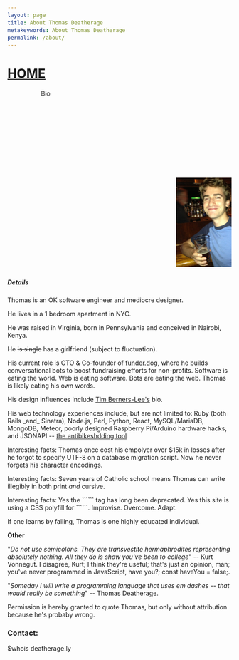 ```yaml
---
layout: page
title: About Thomas Deatherage
metakeywords: About Thomas Deatherage
permalink: /about/
---
```

<blink><h1><a href="/">HOME</a></h1></blink>
<div style="width:200px;"><marquee>Bio</marquee></div>
<div>
  <marquee>
    <img src="/images/avatar.jpg" />
    <img height="200" src="/images/twitter.jpeg" />
    <img height="200" width="200" src="/images/pic_with_chin.jpg" />
    <img height="200" width="200" src="/images/cancun.jpg" />
    <img height="200" width="200" src="/images/core4.jpg" />
    <img height="200" width="200" src="/images/ugly_sweater.jpg" />
    <img height="200" width="200" src="/images/sox.jpg" />
    <img height="200" width="200" src="/images/chin_again.jpg" />
    <img height="200" width="200" src="/images/indiana.jpeg" />
    <img height="200" width="200" src="/images/chin_once_more.jpg" />
    <img height="200" width="200" src="/images/tini_time.jpg" />
    <img src="/images/carb_loading.jpg" />
    <img height="200" width="200" src="/images/tri.jpg" />
    <img height="200" width="200" src="/images/tri_2.jpg" />
    <img height="200" width="200" src="/images/chess.jpg" />
    <img height="200" width="200" src="/images/beach.jpg" />
    <img height="200" width="200" src="/images/shoes.jpg" />
    <img height="200" width="200" src="/images/diary.jpg" />
    <img width="200" src="/images/james_river_with_donnie.jpg" />
    <img width="200" src="/images/san_fran_peaks.jpg" />
    <img width="200" src="/images/solas.jpg" />
    <img width="200" src="/images/selfie.jpg" />
    <img width="200" src="/images/26bday.jpg" />
    <img width="200" src="/images/bears.jpg" />
    <img width="200" src="/images/mexico.jpg" />
    <img width="200" src="/images/mexico2.jpg" />
    <img width="200" src="/images/cali_coast.jpg" />
    <img width="200" src="/images/ugly_sweater.png" />
    <img width="200" src="/images/elyssa_and_me.jpg" />
    <img width="200" src="/images/pufferfish.jpg" />
    <img width="200" src="/images/barcelona.jpg" />
    <img width="200" src="/images/mexico3.png" />
  </marquee>
</div>

<h5><blink>Details</blink></h5>
<p>Thomas is an OK software engineer and mediocre designer. </p>
<p>He lives in a 1 bedroom apartment in NYC.</p>
<p>He was raised in Virginia, born in Pennsylvania and conceived in Nairobi, Kenya.</p>
<p>He <span style="text-decoration: line-through;">is single</span> has a girlfriend (subject to fluctuation).</p>
<p>His current role is CTO & Co-founder of <a href="https://funder.dog/">funder.dog</a>, where he builds conversational bots to boost fundraising efforts for non-profits. Software is eating the world. Web is eating software. Bots are eating the web. Thomas is likely eating his own words.</p>
<p>His design influences include <a href="https://www.w3.org/People/Berners-Lee/">Tim Berners-Lee's</a> bio.</p>
<p>His web technology experiences include, but are not limited to: Ruby (both Rails _and_ Sinatra), Node.js, Perl, Python, React, MySQL/MariaDB, MongoDB, Meteor, poorly designed Raspberry Pi/Arduino hardware hacks, and JSONAPI -- <a href="http://jsonapi.org/">the antibikeshdding tool</a></p>
<p>Interesting facts: Thomas once cost his empolyer over $15k in losses after he forgot to specify UTF-8 on a database migration script. Now he never forgets his character encodings. </p>
<p>Interesting facts: Seven years of Catholic school means Thomas can write illegibly in both print <i>and</i> cursive.</p>
Interesting facts: Yes the ```<blink>``` tag has long been deprecated. Yes this site is using a CSS polyfill for ```<blink>```. Improvise. Overcome. Adapt.
<p>If one learns by failing, Thomas is one highly educated individual.</p>
<p><b>Other</b></p>
<p>"<i>Do not use semicolons. They are transvestite hermaphrodites representing absolutely nothing. All they do is show you've been to college</i>" -- Kurt Vonnegut. I disagree, Kurt; I think they're useful; that's just an opinion, man; you've never programmed in JavaScript, have you?; const haveYou = false;.</p>
<p>"<i>Someday I will write a programming language that uses em dashes -- that would really be something</i>" -- Thomas Deatherage.</p>
<p>Permission is hereby granted to quote Thomas, but only without attribution because he's probaby wrong.</p>


<blink>
<h3>Contact:</h3>
$whois deatherage.ly
</blink>
